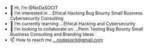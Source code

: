- 👋 Hi, I’m @NoDaSOCIT
- 👀 I’m interested in ...Ethical Hacking Bug Bounty Small Business Cybersecurity Consulting
- 🌱 I’m currently learning ...Ethical Hacking and Cybersecurity 
- 💞️ I’m looking to collaborate on ...Penn Testing Bug Bounty Small Business Consulting and Branding Ideas
- 📫 How to reach me ...nodasocit@gmail.com

<!---
NoDaSOCIT/NoDaSOCIT is a ✨ special ✨ repository because its `README.md` (this file) appears on your GitHub profile.
You can click the Preview link to take a look at your changes.
--->
